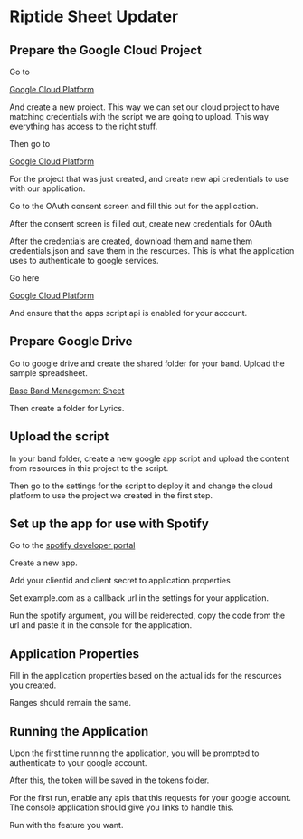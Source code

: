 # Riptide Sheet Updater

## Prepare the Google Cloud Project

Go to 

[Google Cloud Platform](https://console.developers.google.com/cloud-resource-manager?previousPage=%2Fapis%2Fdashboard%3Fproject%3Dquickstart-1548466483709%26authuser%3D0&angularJsUrl=%2Fcloud-resource-manager%3FpreviousPage%3D%252Fapis%252Fdashboard%253Fproject%253Dquickstart-1548466483709%2526authuser%253D0&project=&folder=&organizationId=0&authuser=0)

And create a new project. This way we can set our cloud project to have matching credentials with the script we are going to upload. This way everything has access to the right stuff.

Then go to

[Google Cloud Platform](https://console.developers.google.com/apis/dashboard?project=anderc&authuser=0)

For the project that was just created, and create new api credentials to use with our application.

Go to the OAuth consent screen and fill this out for the application.

After the consent screen is filled out, create new credentials for OAuth

After the credentials are created, download them and name them credentials.json and save them in the resources. This is what the application uses to authenticate to google services.

Go here

[Google Cloud Platform](https://console.developers.google.com/apis/library/script.googleapis.com?project=anderc)

And ensure that the apps script api is enabled for your account.


## Prepare Google Drive

Go to google drive and create the shared folder for your band. Upload the sample spreadsheet.

[Base Band Management Sheet](https://docs.google.com/spreadsheets/d/1W28W75_w3ZTFPQVApatjdav_SecXLUn3BGRI3zvlk3o/edit#gid=1694087045)

Then create a folder for Lyrics.


## Upload the script

In your band folder, create a new google app script and upload the content from resources in this project to the script.

Then go to the settings for the script to deploy it and change the cloud platform to use the project we created in the first step.


## Set up the app for use with Spotify

Go to the [spotify developer portal](https://developer.spotify.com/dashboard/applications)

Create a new app.

Add your clientid and client secret to application.properties

Set example.com as a callback url in the settings for your application.

Run the spotify argument, you will be reiderected, copy the code from the url and paste it in the console for the application.


## Application Properties

Fill in the application properties based on the actual ids for the resources you created.

Ranges should remain the same.


## Running the Application

Upon the first time running the application, you will be prompted to authenticate to your google account.

After this, the token will be saved in the tokens folder.

For the first run, enable any apis that this requests for your google account. The console application should give you links to handle this.

Run with the feature you want.
